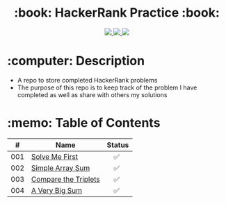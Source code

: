  <div align="center">
   <h1>:book: HackerRank Practice :book:</h1>
   <a href="http://steviecodes.com" target="_blank">
      <img src="https://img.shields.io/badge/-Portfolio_-darkgreen?style=for-the-badge&logo=medium"/>
   </a>
   <a href="https://www.linkedin.com/in/stevie-militello/" target="_blank">
      <img src="https://img.shields.io/badge/-Linkedin-blue?style=for-the-badge&``logo=Linkedin&logoColor=white">
   </a> 
   <a href="mailto:steviemilitello@gmail.com" target="_blank">
      <img src="https://img.shields.io/badge/-Email-c14438?style=for-the-badge&logo=Gmail&``logoColor=white">
   </a>
</div>

<h1>:computer: Description</h1>

- A repo to store completed HackerRank problems
- The purpose of this repo is to keep track of the problem I have completed as well as share with others my solutions

<h1>:memo: Table of Contents</h1>

| #   | Name                                                | Status                   |
| --- | --------------------------------------------------- | ------------------------ |
| 001 | [Solve Me First](001-solve-me-first.js)             | &emsp;:white_check_mark: |
| 002 | [Simple Array Sum](002-simple-array-sum.js)         | &emsp;:white_check_mark: |
| 003 | [Compare the Triplets](003-compare-the-triplets.js) | &emsp;:white_check_mark: |
| 004 | [A Very Big Sum](004-a-very-big-sum.js)             | &emsp;:white_check_mark: |
